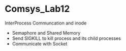 # Comsys_Lab12
InterProcess Communcation and inode
- Semaphore and Shared Memory
- Send SIGKILL to kill process and its child processes
- Communicate with Socket
